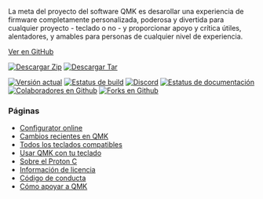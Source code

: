 La meta del proyecto del software QMK es desarollar una experiencia de firmware completamente personalizada, poderosa y divertida para cualquier proyecto - teclado o no - y proporcionar apoyo y crítica útiles, alentadores, y amables para personas de cualquier nivel de experiencia.

[Ver en <i class="fa fa-github" aria-hidden="true"></i> GitHub](https://github.com/qmk/qmk_firmware)

[![Descargar Zip](https://img.shields.io/badge/Descargar-zip-blue.svg)](https://github.com/qmk/qmk_firmware/zipball/master)
[![Descargar Tar](https://img.shields.io/badge/downloadDescargartar-blue.svg)](https://github.com/qmk/qmk_firmware/tarball/master)

[![Versión actual](https://img.shields.io/github/tag/qmk/qmk_firmware.svg)](https://github.com/qmk/qmk_firmware/tags)
[![Estatus de build](https://travis-ci.org/qmk/qmk_firmware.svg?branch=master)](https://travis-ci.org/qmk/qmk_firmware)
[![Discord](https://img.shields.io/discord/440868230475677696.svg)](https://discord.gg/Uq7gcHh)
[![Estatus de documentación](https://img.shields.io/badge/docs-ready-orange.svg)](https://docs.qmk.fm)
[![Colaboradores en Github](https://img.shields.io/github/contributors/qmk/qmk_firmware.svg)](https://github.com/qmk/qmk_firmware/pulse/monthly)
[![Forks en Github](https://img.shields.io/github/forks/qmk/qmk_firmware.svg?style=social&label=Fork)](https://github.com/qmk/qmk_firmware/)

### Páginas

* [Configurator online](https://config.qmk.fm)
* [Cambios recientes en QMK](/es/changes/)
* [Todos los teclados compatibles](/es/keyboards/)
* [Usar QMK con tu teclado](/es/powered/)
* [Sobre el Proton C](/es/proton-c/)
* [Información de licencia](/es/license/)
* [Código de conducta](/es/coc/)
* [Cómo apoyar a QMK](/es/support/)
